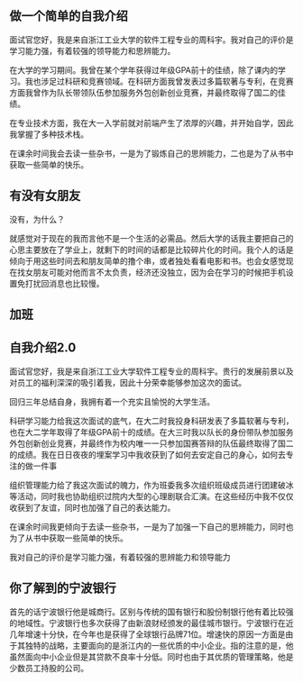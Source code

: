 ## 做一个简单的自我介绍

面试官您好，我是来自浙江工业大学的软件工程专业的周科宇。我对自己的评价是学习能力强，有着较强的领导能力和思辨能力。

在大学的学习期间。我曾在某个学年获得过年级GPA前十的佳绩，除了课内的学习。我也涉足过科研和竞赛领域。在科研方面我曾发表过多篇软著与专利，在竞赛方面我曾作为队长带领队伍参加服务外包创新创业竞赛，并最终取得了国二的佳绩。

在专业技术方面，我在大一入学前就对前端产生了浓厚的兴趣，并开始自学，因此我掌握了多种技术栈。

在课余时间我会去读一些杂书，一是为了锻炼自己的思辨能力，二也是为了从书中获取一些简单的快乐。

## 有没有女朋友

没有，为什么？

就感觉对于现在的我而言他不是一个生活的必需品。然后大学的话我主要把自己的心思主要放在了学业上，就剩下的时间的话都是比较碎片化的时间。我个人的话是倾向于用这些时间去和朋友简单的撸个串，或者独处看看电影和书。也会女感觉现在找女朋友可能对他而言不太负责，经济还没独立，因为会在学习的时候把手机设置免打扰回消息也比较慢。

## 加班

## 自我介绍2.0

面试官您好，我是来自浙江工业大学软件工程专业的周科宇。贵行的发展前景以及对员工的福利深深的吸引着我，因此十分荣幸能够参加这次的面试。

回归三年总结自身，我拥有着一个充实且愉悦的大学生活。

科研学习能力给我这次面试的底气，在大二时我投身科研发表了多篇软著与专利，也在大二学年取得了年级GPA前十的成绩。在大三时我以队长的身份带队参加服务外包创新创业竞赛，并最终作为校内唯一一只参加国赛答辩的队伍最终取得了国二的成绩。我在日日夜夜的埋案学习中我收获到了如何去安定自己的身心，如何去专注的做一件事

组织管理能力给了我这次面试的魄力，作为班委我多次组织班级成员进行团建破冰等活动，同时我也协助组织过院内大型的心理剧联合汇演。在这些经历中我不仅仅收获到了友谊，同时也加强了自己的表达能力。

在课余时间我更倾向于去读一些杂书，一是为了加强一下自己的思辨能力，同时也为了从书中获取一些简单的快乐。

我对自己的评价是学习能力强，有着较强的思辨能力和领导能力

## 你了解到的宁波银行

首先的话宁波银行他是城商行。区别与传统的国有银行和股份制银行他有着比较强的地域性。宁波银行也多次获得了由新浪财经颁发的最佳城市银行。宁波银行在近几年增速十分快，在今年也是获得了全球银行品牌71位。增速快的原因一方面是由于其独特的战略，主要面向的是浙江内的一些优质的中小企业。指的注意的是，他虽然面向中小企业但是其贷款不良率十分低。同时也由于其优质的管理策略，他是少数员工持股的公司。

